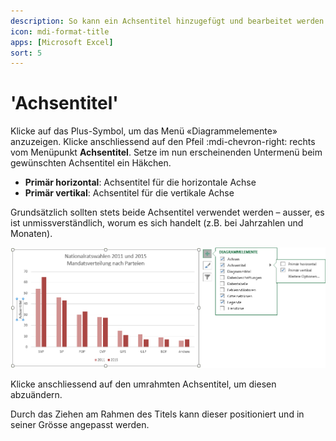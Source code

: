 ```yaml
---
description: So kann ein Achsentitel hinzugefügt und bearbeitet werden
icon: mdi-format-title
apps: [Microsoft Excel]
sort: 5
---
```


# 'Achsentitel'



Klicke auf das Plus-Symbol, um das Menü «Diagrammelemente» anzuzeigen.
Klicke anschliessend auf den Pfeil :mdi-chevron-right: rechts vom Menüpunkt __Achsentitel__. Setze im nun erscheinenden Untermenü beim gewünschten Achsentitel ein Häkchen.

- __Primär horizontal__: Achsentitel für die horizontale Achse
- __Primär vertikal__: Achsentitel für die vertikale Achse

Grundsätzlich sollten stets beide Achsentitel verwendet werden – ausser, es ist unmissverständlich, worum es sich handelt (z.B. bei Jahrzahlen und Monaten).

![](./images/axis-title.ms.png)

Klicke anschliessend auf den umrahmten Achsentitel, um diesen abzuändern.

Durch das Ziehen am Rahmen des Titels kann dieser positioniert und in seiner Grösse angepasst werden.

